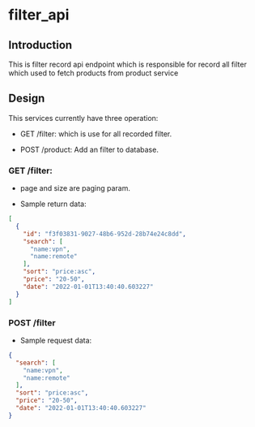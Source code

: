 # filter_api

## Introduction 
This is filter record api endpoint which is responsible for record all filter
which used to fetch products from product service 

## Design
This services currently have three operation:
- GET /filter: which is use for all recorded filter.

- POST /product: Add an filter to database.

### GET /filter:
-   page and size are paging param.

-   Sample return data:
```json
[  
  {
    "id": "f3f03831-9027-48b6-952d-28b74e24c8dd",
    "search": [
      "name:vpn",
      "name:remote"
    ],
    "sort": "price:asc",
    "price": "20-50",
    "date": "2022-01-01T13:40:40.603227"
  }
]
```

### POST /filter
- Sample request data:
```json
{
  "search": [
    "name:vpn",
    "name:remote"
  ],
  "sort": "price:asc",
  "price": "20-50",
  "date": "2022-01-01T13:40:40.603227"
}
```